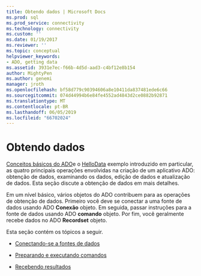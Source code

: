 ```yaml
---
title: Obtendo dados | Microsoft Docs
ms.prod: sql
ms.prod_service: connectivity
ms.technology: connectivity
ms.custom: ''
ms.date: 01/19/2017
ms.reviewer: ''
ms.topic: conceptual
helpviewer_keywords:
- ADO, getting data
ms.assetid: 3931e7ec-f66b-4d5d-aad3-c4bf12e8b154
author: MightyPen
ms.author: genemi
manager: jroth
ms.openlocfilehash: bf58d779c90394606a8e10411da837481ede6c66
ms.sourcegitcommit: 074d44994b6e84fe4552ad4843d2ce0882b92871
ms.translationtype: MT
ms.contentlocale: pt-BR
ms.lasthandoff: 06/05/2019
ms.locfileid: "66702024"
---
```

# <a name="getting-data"></a>Obtendo dados
[Conceitos básicos do ADO](../../../ado/guide/data/ado-fundamentals.md)e o [HelloData](../../../ado/guide/data/hellodata-a-simple-ado-application.md) exemplo introduzido em particular, as quatro principais operações envolvidas na criação de um aplicativo ADO: obtenção de dados, examinando os dados, edição de dados e atualização de dados. Esta seção discute a obtenção de dados em mais detalhes.  
  
 Em um nível básico, vários objetos do ADO contribuem para as operações de obtenção de dados. Primeiro você deve se conectar a uma fonte de dados usando ADO **Conexão** objeto. Em seguida, passar instruções para a fonte de dados usando ADO **comando** objeto. Por fim, você geralmente recebe dados no ADO **Recordset** objeto.  
  
 Esta seção contém os tópicos a seguir.  
  
-   [Conectando-se a fontes de dados](../../../ado/guide/data/connecting-to-data-sources.md)  
  
-   [Preparando e executando comandos](../../../ado/guide/data/preparing-and-executing-commands.md)  
  
-   [Recebendo resultados](../../../ado/guide/data/receiving-results.md)
